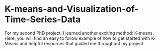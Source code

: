 # K-means-and-Visualization-of-Time-Series-Data
For my second PhD project, I learned another exciting method: K-means.  Here, you will find an easy to follow example of how to get started with K-Means and helpful resources that guided me throughout my project.
